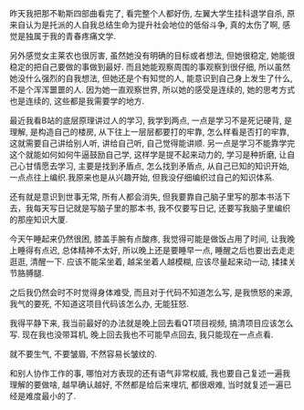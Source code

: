 昨天我把那不勒斯四部曲看完了, 看完整个人都好伤, 左翼大学生挂科退学自杀, 原来自认为是托派的人自我总结生命为提升社会地位的低俗斗争, 真的太伤了啊, 感觉是独属于我的青春疼痛文学.

另外感觉女主莱农也很厉害, 虽然她没有明确的目标或者想法, 但她很稳定, 她能很稳定的把自己要做的事做到最好. 而且她能观察周围的事观察到很仔细, 所以虽然她没什么强烈的自我想法, 但她还是个有知觉的人, 能意识到自己身上发生了什么, 不是个浑浑噩噩的人. 因为她一直观察世界, 所以她的感受是连续的, 她的思考方式也是连续的, 这些都是我需要学的地方.

最近我看B站的底层原理讲过人的学习, 我学到两点, 一点是学习不是死记硬背, 是理解, 是构造自己的楼房, 从下往上一层层都要打的牢靠, 怎么样看是否打的牢靠, 这就需要自己讲给别人听, 讲给自己听, 自己觉得能讲顺. 另一点是学习不能靠学完这个就能如何如何牛逼鼓励自己学, 这样学是提不起来动力的, 学习是种折磨, 让自己心甘情愿去学习, 主要是找到矛盾点, 怎么找到矛盾点, 从自己已知的知识开始, 一点点往上编织.我原来也是从兴趣开始, 但我没仔细编织过自己的知识体系.

还有就是意识到世事无常, 所有人都会消失, 但我要靠自己脑子里写的那本书活下去，我每天写日记就是写脑子里的那本书, 我不仅要写日记, 还要写我脑子里编织的那座知识大厦.

今天午睡起来仍然很困, 膝盖手腕有点酸疼, 我觉得可能是做饭占用了时间, 让我晚上睡得有点迟, 总体精神不太好, 所以晚上还是要睡早一点, 睡醒之后也要出去走走逛逛, 清醒一下. 应该不能呆坐着, 越呆坐着人越模糊, 应该尽量起来动一动, 揉揉关节胳膊腿.

之后我仍然会时不时觉得身体难受, 而且对于代码不知道怎么写, 是我愤怒的来源, 我气的要死, 不知道这项目代码该怎么办, 无能狂怒.

我得平静下来, 我当前最好的办法就是晚上回去看QT项目视频, 搞清项目应该怎么写.
现在我也没带耳机, 晚上回去我也不可能早点回去, 我只能现在一点点看.

就不要生气, 不要皱眉, 不然容易长皱纹的. 

和别人协作工作的事, 哪怕对方表现的还有语气非常权威, 我也要自己复述一遍我理解的要做啥, 越早确认越好, 不然都是给后来埋坑, 都很艰难, 当时就复述一遍已经是难度最小的了.

